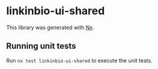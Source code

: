 # linkinbio-ui-shared

This library was generated with [Nx](https://nx.dev).

## Running unit tests

Run `nx test linkinbio-ui-shared` to execute the unit tests.
